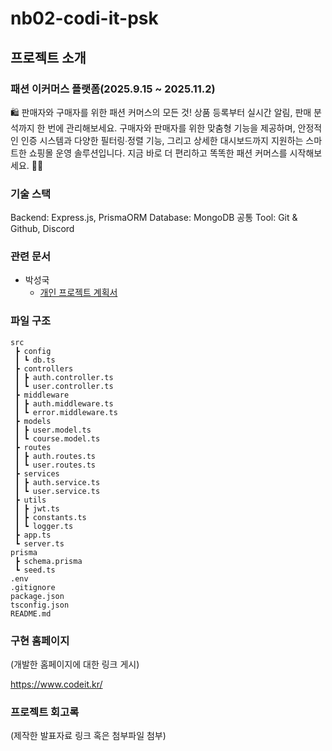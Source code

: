 # nb02-codi-it-psk

## 프로젝트 소개
### 패션 이커머스 플랫폼(2025.9.15 ~ 2025.11.2)
🛍️ 판매자와 구매자를 위한 패션 커머스의 모든 것!
상품 등록부터 실시간 알림, 판매 분석까지 한 번에 관리해보세요.
구매자와 판매자를 위한 맞춤형 기능을 제공하며, 안정적인 인증 시스템과 다양한 필터링∙정렬 기능, 그리고 상세한 대시보드까지 지원하는 스마트한 쇼핑몰 운영 솔루션입니다.
지금 바로 더 편리하고 똑똑한 패션 커머스를 시작해보세요. 👗🧾

### 기술 스택
Backend: Express.js, PrismaORM
Database: MongoDB
공통 Tool: Git & Github, Discord

### 관련 문서
- 박성국
  - [개인 프로젝트 계획서](https://www.notion.so/26f1de3a2b0b800d8db2e57f76ca9045)

### 파일 구조
```
src
 ┣ config
 ┃ ┗ db.ts
 ┣ controllers
 ┃ ┣ auth.controller.ts
 ┃ ┗ user.controller.ts
 ┣ middleware
 ┃ ┣ auth.middleware.ts
 ┃ ┗ error.middleware.ts
 ┣ models
 ┃ ┣ user.model.ts
 ┃ ┗ course.model.ts
 ┣ routes
 ┃ ┣ auth.routes.ts
 ┃ ┗ user.routes.ts
 ┣ services
 ┃ ┣ auth.service.ts
 ┃ ┗ user.service.ts
 ┣ utils
 ┃ ┣ jwt.ts
 ┃ ┣ constants.ts
 ┃ ┗ logger.ts
 ┣ app.ts
 ┗ server.ts
prisma
 ┣ schema.prisma
 ┗ seed.ts
.env
.gitignore
package.json
tsconfig.json
README.md
```

### 구현 홈페이지
(개발한 홈페이지에 대한 링크 게시)

https://www.codeit.kr/

### 프로젝트 회고록
(제작한 발표자료 링크 혹은 첨부파일 첨부)
